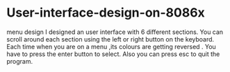 # User-interface-design-on-8086x
menu design 
I designed an user interface with 6 different sections.
You can scroll around each section using the left or right button on the keyboard. 
Each time when you are on a menu ,its colours are getting reversed .
You have to press the enter button to select.
Also you can press esc to quit the program.
